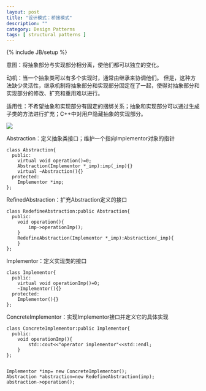 ```yaml
---
layout: post
title: "设计模式：桥接模式"
description: ""
category: Design Patterns
tags: [ structural patterns ]
---
```

{% include JB/setup %}

意图：将抽象部分与实现部分相分离，使他们都可以独立的变化。

动机：当一个抽象类可以有多个实现时，通常由继承来协调他们。
但是，这种方法缺少灵活性，继承机制将抽象部分和实现部分固定在了一起，使得对抽象部分和实现部分的修改、扩充和重用难以进行。

适用性：不希望抽象和实现部分有固定的捆绑关系；抽象和实现部分可以通过生成子类的方法进行扩充；C++中对用户隐藏抽象的实现部分。

<!-- more -->

<img  src="{{ site.url }}/assets/images/2014061101.png" />

Abstraction：定义抽象类接口；维护一个指向Implementor对象的指针

	class Abstraction{
	  public:
	    virtual void operation()=0; 
	    Abstraction(Implementor *_imp):imp(_imp){}
	    virtual ~Abstraction(){}
	  protected:	
	    Implementor *imp;
	};

RefinedAbstraction：扩充Abstraction定义的接口

	class RedefineAbstraction:public Abstraction{
	  public:
	    void operation(){
	        imp->operationImp();
	    }
	    RedefineAbstraction(Implementor *_imp):Abstraction(_imp){
	    }	
	};


Implementor：定义实现类的接口

	class Implementor{
	  public:
		virtual void operationImp()=0;
		~Implementor(){}
	  protected:
		Implementor(){}
	};

ConcreteImplementor：实现Implementor接口并定义它的具体实现



	class ConcreteImplementor:public Implementor{
	  public:
		void operationImp(){
			std::cout<<"operator implementor"<<std::endl;
		}
	};


	Implementor *imp= new ConcreteImplementor();
	Abstraction *abstraction=new RedefineAbstraction(imp);
	abstraction->operation();

